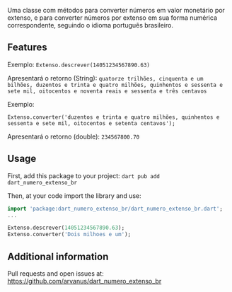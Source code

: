 <!--
This README describes the package. If you publish this package to pub.dev,
this README's contents appear on the landing page for your package.

For information about how to write a good package README, see the guide for
[writing package pages](https://dart.dev/guides/libraries/writing-package-pages).

For general information about developing packages, see the Dart guide for
[creating packages](https://dart.dev/guides/libraries/create-library-packages)
and the Flutter guide for
[developing packages and plugins](https://flutter.dev/developing-packages).
-->

Uma classe com métodos para converter números em valor monetário por extenso, e para converter números por extenso em sua forma numérica correspondente, seguindo o idioma português brasileiro.

## Features

Exemplo:
`Extenso.descrever(14051234567890.63)`

Apresentará o retorno (String):
`quatorze trilhões, cinquenta e um bilhões, duzentos e trinta e quatro milhões, quinhentos e sessenta e sete mil, oitocentos e noventa reais e sessenta e três centavos`

Exemplo:

`Extenso.converter('duzentos e trinta e quatro milhões, quinhentos e sessenta e sete mil, oitocentos e setenta centavos');`

Apresentará o retorno (double):
`234567800.70`

## Usage

First, add this package to your project:
`dart pub add dart_numero_extenso_br`

Then, at your code import the library and use:

```dart
import 'package:dart_numero_extenso_br/dart_numero_extenso_br.dart';
...

Extenso.descrever(14051234567890.63);
Extenso.converter('Dois milhoes e um');
```

## Additional information

Pull requests and open issues at: https://github.com/arvanus/dart_numero_extenso_br
